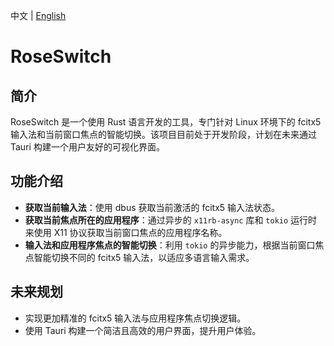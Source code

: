 中文 | [English](./README.md)

# RoseSwitch

## 简介

RoseSwitch 是一个使用 Rust 语言开发的工具，专门针对 Linux 环境下的 fcitx5 输入法和当前窗口焦点的智能切换。该项目目前处于开发阶段，计划在未来通过 Tauri 构建一个用户友好的可视化界面。

## 功能介绍

- **获取当前输入法**：使用 dbus 获取当前激活的 fcitx5 输入法状态。
- **获取当前焦点所在的应用程序**：通过异步的 `x11rb-async` 库和 `tokio` 运行时来使用 X11 协议获取当前窗口焦点的应用程序名称。
- **输入法和应用程序焦点的智能切换**：利用 `tokio` 的异步能力，根据当前窗口焦点智能切换不同的 fcitx5 输入法，以适应多语言输入需求。

## 未来规划

- 实现更加精准的 fcitx5 输入法与应用程序焦点切换逻辑。
- 使用 Tauri 构建一个简洁且高效的用户界面，提升用户体验。
